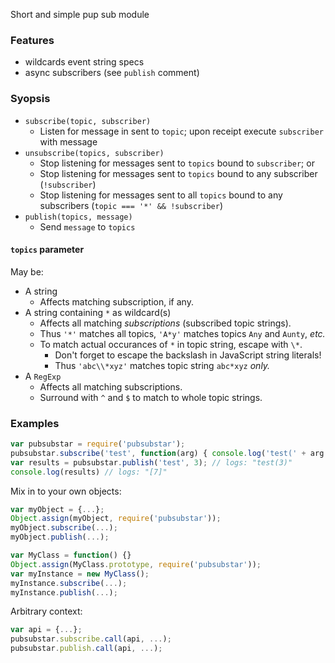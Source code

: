 Short and simple pup sub module

### Features
* wildcards event string specs
* async subscribers (see `publish` comment)

### Syopsis

* `subscribe(topic, subscriber)`
   * Listen for message in sent to `topic`; upon receipt execute `subscriber` with message
* `unsubscribe(topics, subscriber)`
   * Stop listening for messages sent to `topics` bound to `subscriber`; or
   * Stop listening for messages sent to `topics` bound to any subscriber (`!subscriber`)
   * Stop listening for messages sent to all `topics` bound to any subscribers (`topic === '*' && !subscriber`)
* `publish(topics, message)`
   * Send `message` to `topics`

#### `topics` parameter
May be:
* A string
   * Affects matching subscription, if any.
* A string containing `*` as wildcard(s)
   * Affects all matching _subscriptions_ (subscribed topic strings).
   * Thus `'*'` matches all topics, `'A*y'` matches topics `Any` and `Aunty`, _etc._
   * To match actual occurances of `*` in topic string, escape with `\*`.
      * Don't forget to escape the backslash in JavaScript string literals!
      * Thus `'abc\\*xyz'` matches topic string `abc*xyz` _only._
* A `RegExp`
   * Affects all matching subscriptions.
   * Surround with `^` and `$` to match to whole topic strings.

### Examples

```javascript
var pubsubstar = require('pubsubstar');
pubsubstar.subscribe('test', function(arg) { console.log('test(' + arg + ')'); return 7; });
var results = pubsubstar.publish('test', 3); // logs: "test(3)"
console.log(results) // logs: "[7]"
```

Mix in to your own objects:
```javascript
var myObject = {...};
Object.assign(myObject, require('pubsubstar'));
myObject.subscribe(...);
myObject.publish(...);

var MyClass = function() {}
Object.assign(MyClass.prototype, require('pubsubstar'));
var myInstance = new MyClass();
myInstance.subscribe(...);
myInstance.publish(...);
```

Arbitrary context:
```javascript
var api = {...};
pubsubstar.subscribe.call(api, ...);
pubsubstar.publish.call(api, ...);
```
